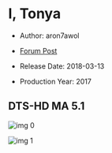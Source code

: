 # I, Tonya

* Author: aron7awol

* [Forum Post](https://www.avsforum.com/threads/bass-eq-for-filtered-movies.2995212/post-56994450)

* Release Date: 2018-03-13
* Production Year: 2017

## DTS-HD MA 5.1

![img 0](https://i.imgur.com/m5QVows.jpg)

![img 1](https://i.imgur.com/pfXift5.jpg)

